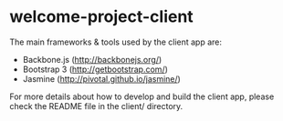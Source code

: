 welcome-project-client
======================

The main frameworks & tools used by the client app are:

* Backbone.js (http://backbonejs.org/)
* Bootstrap 3 (http://getbootstrap.com/)
* Jasmine (http://pivotal.github.io/jasmine/)


For more details about how to develop and build the client app, please check the README file in the client/ directory.

